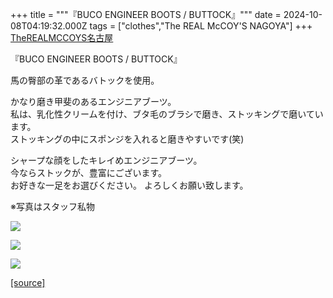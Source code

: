 +++
title = """『BUCO ENGINEER BOOTS / BUTTOCK』"""
date = 2024-10-08T04:19:32.000Z
tags = ["clothes","The REAL McCOY'S NAGOYA"]
+++
[TheREALMCCOYS名古屋](https://www.instagram.com/explore/tags/therealmccoys%E5%90%8D%E5%8F%A4%E5%B1%8B/)  
  
『BUCO ENGINEER BOOTS / BUTTOCK』  
  
馬の臀部の革であるバトックを使用。  
  
かなり磨き甲斐のあるエンジニアブーツ。  
私は、乳化性クリームを付け、ブタ毛のブラシで磨き、ストッキングで磨いています。  
ストッキングの中にスポンジを入れると磨きやすいです(笑)  
  
シャープな顔をしたキレイめエンジニアブーツ。  
今ならストックが、豊富にございます。  
お好きな一足をお選びください。 よろしくお願い致します。  
  
※写真はスタッフ私物  
  
[![](https://stat.ameba.jp/user_images/20241008/13/realmccoy-nagoya/24/30/j/o2610261015495476432.jpg)](https://stat.ameba.jp/user_images/20241008/13/realmccoy-nagoya/24/30/j/o2610261015495476432.jpg)

[![](https://stat.ameba.jp/user_images/20241008/13/realmccoy-nagoya/ed/65/j/o2108210815495476500.jpg)](https://stat.ameba.jp/user_images/20241008/13/realmccoy-nagoya/ed/65/j/o2108210815495476500.jpg)

[![](https://stat.ameba.jp/user_images/20241008/13/realmccoy-nagoya/2c/aa/j/o2861286115495476546.jpg)](https://stat.ameba.jp/user_images/20241008/13/realmccoy-nagoya/2c/aa/j/o2861286115495476546.jpg)

[[source]](https://ameblo.jp/realmccoy-nagoya/entry-12870473918.html)
